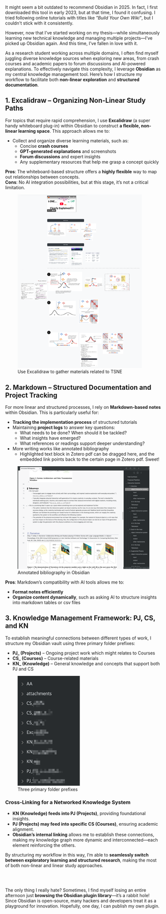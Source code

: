 
It might seem a bit outdated to recommend Obsidian in 2025. In fact, I first downloaded this tool in early 2023, but at that time, I found it confusing. I tried following online tutorials with titles like *"Build Your Own Wiki"*, but I couldn't stick with it consistently.  

However, now that I’ve started working on my thesis—while simultaneously learning new technical knowledge and managing multiple projects—I’ve picked up Obsidian again. And this time, I’ve fallen in love with it.  

As a research student working across multiple domains, I often find myself juggling diverse knowledge sources when exploring new areas, from crash courses and academic papers to forum discussions and AI-powered explanations. To effectively navigate this complexity, I leverage **Obsidian** as my central knowledge management tool. Here’s how I structure my workflow to facilitate both **non-linear exploration** and **structured documentation**.  

## **1. Excalidraw – Organizing Non-Linear Study Paths**  
For topics that require rapid comprehension, I use **Excalidraw** (a super handy whiteboard plug-in) within Obsidian to construct **a flexible, non-linear learning space**. This approach allows me to:  
- Collect and organize diverse learning materials, such as:  
  - Concise **crash courses**  
  - **GPT-generated explanations** and screenshots  
  - **Forum discussions** and expert insights  
  - Any supplementary resources that help me grasp a concept quickly  

**Pros**: The whiteboard-based structure offers a **highly flexible** way to map out relationships between concepts.  
**Cons**: No AI integration possibilities, but at this stage, it’s not a critical limitation.  

<figure>

<img src="https://raw.githubusercontent.com/zzww-code/what/master/202503051618620.png" width='400'>

<figcaption>Use Excalidraw to gather materials related to TSNE</figcaption>

</figure>

## **2. Markdown – Structured Documentation and Project Tracking**  

For more linear and structured processes, I rely on **Markdown-based notes** within Obsidian. This is particularly useful for:  

- **Tracking the implementation process** of structured tutorials  
- Maintaining **project logs** to answer key questions:  
	- What needs to be done? When should it be tackled?  
	- What insights have emerged?  
	- What references or readings support deeper understanding?  
- More writing works like annotated bibliography
	- Highlighted text block in Zotero pdf can be dragged here, and the embedded link points back to the certain page in Zotero pdf. Sweet! 
<figure>

<img src="https://raw.githubusercontent.com/zzww-code/what/master/202503051623675.png">

<figcaption>Annotated bibliography in Obsidian</figcaption>

</figure>


**Pros**: Markdown’s compatibility with AI tools allows me to:  
  - **Format notes efficiently**  
  - **Organize content dynamically**, such as asking AI to structure insights into markdown tables or csv files


## **3. Knowledge Management Framework: PJ, CS, and KN**  

To establish meaningful connections between different types of work, I structure my Obsidian vault using three primary folder prefixes:  

- **PJ_ (Projects)** – Ongoing project work which might relates to Courses
- **CS_ (Courses)** – Course-related materials  
- **KN_ (Knowledge)** – General knowledge and concepts that support both PJ and CS  

<figure>
    <img src="https://raw.githubusercontent.com/zzww-code/what/master/202503051625819.png" width="200">
    <figcaption>Three primary folder prefixes</figcaption>
</figure>


### Cross-Linking for a Networked Knowledge System
- **KN (Knowledge) feeds into PJ (Projects)**, providing foundational insights.  
- **PJ (Projects) may feed into specific CS (Courses)**, ensuring academic alignment.  
- **Obsidian’s internal linking** allows me to establish these connections, making my knowledge graph more dynamic and interconnected—each element reinforcing the others.  

By structuring my workflow in this way, I’m able to **seamlessly switch between exploratory learning and structured research**, making the most of both non-linear and linear study approaches.  

<br>
<br>

The only thing I really hate? Sometimes, I find myself losing an entire afternoon just **browsing the Obsidian plugin library**—it’s a rabbit hole! Since Obsidian is open-source, many hackers and developers treat it as a playground for innovation. Hopefully, one day, I can publish my own plugin.  
